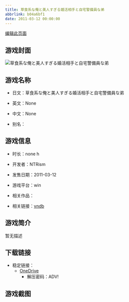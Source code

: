 ```yaml
---
title: 草食系な俺と美人すぎる婚活相手と自宅警備員な弟
abbrlink: b04a6bf1
date: 2011-03-12 00:00:00
---
```

[编辑此页面](https://github.com/ACG-3/ADV3-source/blob/main/source/_posts/games/%E8%87%AA%E5%AE%85%E8%AD%A6%E5%82%99%E5%93%A1.md)

## 游戏封面

![草食系な俺と美人すぎる婚活相手と自宅警備員な弟](https://pan.timero.xyz/d/onedrive/img_lib_001/%E8%87%AA%E5%AE%85%E8%AD%A6%E5%82%99%E5%93%A1_cover.avif)


## 游戏名称

- 日文：草食系な俺と美人すぎる婚活相手と自宅警備員な弟
- 英文：None
- 中文：None

- 别名：


## 游戏信息

- 时长：none h
- 开发者：NTRism
- 发售日期：2011-03-12
- 游戏平台：win
- 相关作品：

- 相关链接：[vndb](https://vndb.org/v9743)


## 游戏简介

暂无描述


## 下载链接

- 稳定链接：
    - [OneDrive](https://pan.timero.xyz/onedrive/adv_lib_001/%E8%87%AA%E5%AE%85%E8%AD%A6%E5%82%99%E5%93%A1)
        - 解压密码：ADV!



## 游戏截图


